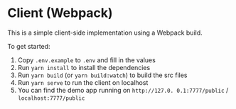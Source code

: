 # Client (Webpack)

This is a simple client-side implementation using a Webpack build.

To get started:
1. Copy `.env.example` to `.env` and fill in the values
2. Run `yarn install` to install the dependencies
3. Run `yarn build` (or `yarn build:watch`) to build the src files
4. Run `yarn serve` to run the client on localhost
5. You can find the demo app running on `http://127.0. 0.1:7777/public` / `localhost:7777/public`
